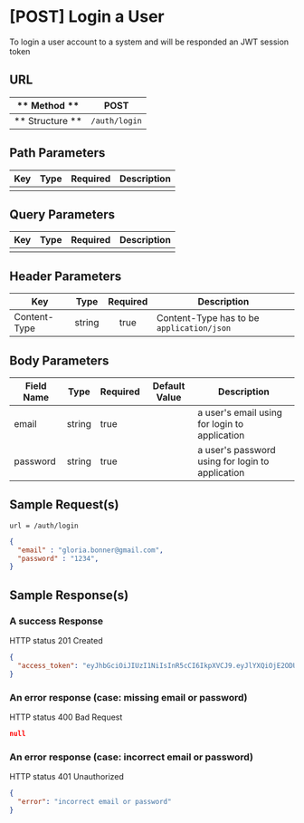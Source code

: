 # [POST] Login a User  

To login a user account to a system and will be responded an JWT session token  

## URL

| ** Method **    | POST                    | 
| --------------- | ----------------------- | 
| ** Structure ** | `/auth/login`           |


## Path Parameters

| Key       | Type      | Required     | Description                     |
| --------- | :-------: | :----------: | ------------------------------- |
|           |           |              |                                 |


## Query Parameters

| Key                | Type      | Required  | Description                   |
| ------------------ | :-------: | :-------: | ----------------------------- |
|                    |           |           |                               |


## Header Parameters

| Key                 | Type       | Required  | Description                                   |
| ------------------- | :--------: | :-------: | --------------------------------------------- |
| Content-Type        | string     | true      | Content-Type has to be `application/json`     |


## Body Parameters

| Field Name | Type    | Required | Default Value   |  Description                                                                          |
| ---------- | ------- | -------- | --------------- | ------------------------------------------------------------------------------------- |
| email      | string  | true     |                 | a user's email using for login to application                                         |
| password   | string  | true     |                 | a user's password using for login to application                                      |

## Sample Request(s) 
```
url = /auth/login
```
```json
{
  "email" : "gloria.bonner@gmail.com",
  "password" : "1234",
}
```

## Sample Response(s)
### A success Response
HTTP status 201 Created
```json
{
  "access_token": "eyJhbGciOiJIUzI1NiIsInR5cCI6IkpXVCJ9.eyJlYXQiOjE2ODU0NTE4ODEsImlhdCI6MTY4NTQ1MTg4MSwiaWQiOjF9.r6aK1T9ZpBxbkbBahDIg7qIOHLoFV3sQgvwWssqGNqE"
}
```

### An error response (case: missing email or password)
HTTP status 400 Bad Request
```json
null
```

### An error response (case: incorrect email or password)
HTTP status 401 Unauthorized
```json
{
  "error": "incorrect email or password"
}
```
